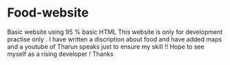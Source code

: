 # Food-website
Basic website using 95 % basic HTML
This website is only for development practise only .
I have written a discription about food and have added maps and a youtube  of Tharun speaks just to ensure my skill !!
Hope to see myself as a rising developer !
Thanks
